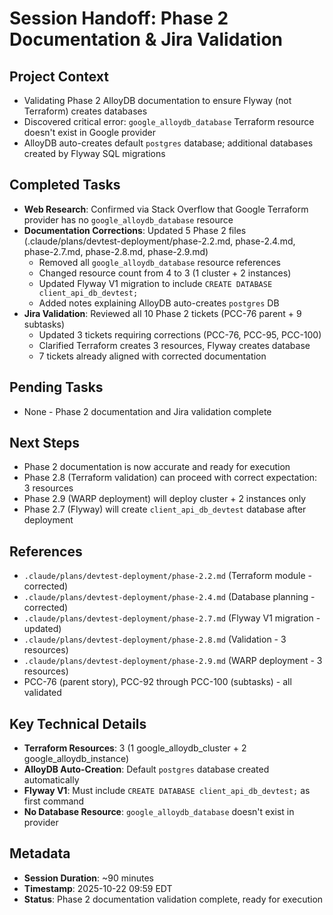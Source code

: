 # Session Handoff: Phase 2 Documentation & Jira Validation

## Project Context
- Validating Phase 2 AlloyDB documentation to ensure Flyway (not Terraform) creates databases
- Discovered critical error: `google_alloydb_database` Terraform resource doesn't exist in Google provider
- AlloyDB auto-creates default `postgres` database; additional databases created by Flyway SQL migrations

## Completed Tasks
- **Web Research**: Confirmed via Stack Overflow that Google Terraform provider has no `google_alloydb_database` resource
- **Documentation Corrections**: Updated 5 Phase 2 files (.claude/plans/devtest-deployment/phase-2.2.md, phase-2.4.md, phase-2.7.md, phase-2.8.md, phase-2.9.md)
  - Removed all `google_alloydb_database` resource references
  - Changed resource count from 4 to 3 (1 cluster + 2 instances)
  - Updated Flyway V1 migration to include `CREATE DATABASE client_api_db_devtest;`
  - Added notes explaining AlloyDB auto-creates `postgres` DB
- **Jira Validation**: Reviewed all 10 Phase 2 tickets (PCC-76 parent + 9 subtasks)
  - Updated 3 tickets requiring corrections (PCC-76, PCC-95, PCC-100)
  - Clarified Terraform creates 3 resources, Flyway creates database
  - 7 tickets already aligned with corrected documentation

## Pending Tasks
- None - Phase 2 documentation and Jira validation complete

## Next Steps
- Phase 2 documentation is now accurate and ready for execution
- Phase 2.8 (Terraform validation) can proceed with correct expectation: 3 resources
- Phase 2.9 (WARP deployment) will deploy cluster + 2 instances only
- Phase 2.7 (Flyway) will create `client_api_db_devtest` database after deployment

## References
- `.claude/plans/devtest-deployment/phase-2.2.md` (Terraform module - corrected)
- `.claude/plans/devtest-deployment/phase-2.4.md` (Database planning - corrected)
- `.claude/plans/devtest-deployment/phase-2.7.md` (Flyway V1 migration - updated)
- `.claude/plans/devtest-deployment/phase-2.8.md` (Validation - 3 resources)
- `.claude/plans/devtest-deployment/phase-2.9.md` (WARP deployment - 3 resources)
- PCC-76 (parent story), PCC-92 through PCC-100 (subtasks) - all validated

## Key Technical Details
- **Terraform Resources**: 3 (1 google_alloydb_cluster + 2 google_alloydb_instance)
- **AlloyDB Auto-Creation**: Default `postgres` database created automatically
- **Flyway V1**: Must include `CREATE DATABASE client_api_db_devtest;` as first command
- **No Database Resource**: `google_alloydb_database` doesn't exist in provider

## Metadata
- **Session Duration**: ~90 minutes
- **Timestamp**: 2025-10-22 09:59 EDT
- **Status**: Phase 2 documentation validation complete, ready for execution
